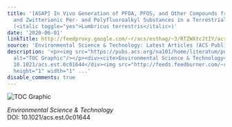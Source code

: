 ```yaml
---
title: '[ASAP] In Vivo Generation of PFOA, PFOS, and Other Compounds from Cationic
  and Zwitterionic Per- and Polyfluoroalkyl Substances in a Terrestrial Invertebrate
  (<italic toggle="yes">Lumbricus terrestris</italic>)'
date: '2020-06-01'
linkTitle: http://feedproxy.google.com/~r/acs/esthag/~3/RTZWXtcJtIY/acs.est.0c01644
source: 'Environmental Science & Technology: Latest Articles (ACS Publications)'
description: '<p><img src="https://pubs.acs.org/na101/home/literatum/publisher/achs/journals/content/esthag/0/esthag.ahead-of-print/acs.est.0c01644/20200601/images/medium/es0c01644_0008.gif"
  alt="TOC Graphic"/></p><div><cite>Environmental Science & Technology</cite></div><div>DOI:
  10.1021/acs.est.0c01644</div><img src="http://feeds.feedburner.com/~r/acs/esthag/~4/RTZWXtcJtIY"
  height="1" width="1" ...'
disable_comments: true
---
```

<p><img src="https://pubs.acs.org/na101/home/literatum/publisher/achs/journals/content/esthag/0/esthag.ahead-of-print/acs.est.0c01644/20200601/images/medium/es0c01644_0008.gif" alt="TOC Graphic"/></p><div><cite>Environmental Science & Technology</cite></div><div>DOI: 10.1021/acs.est.0c01644</div><img src="http://feeds.feedburner.com/~r/acs/esthag/~4/RTZWXtcJtIY" height="1" width="1" ...